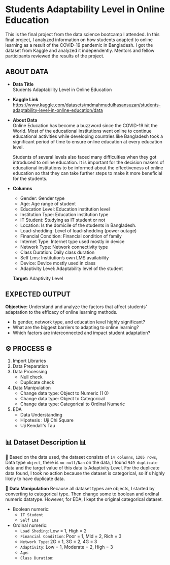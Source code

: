 # Students Adaptability Level in Online Education
This is the final project from the data science bootcamp I attended. In this final project, I analyzed information on how students adapted to online learning as a result of the COVID-19 pandemic in Bangladesh. I got the dataset from Kaggle and analyzed it independently. Mentors and fellow participants reviewed the results of the project.

## ABOUT DATA
- **Data Title** <br>
  Students Adaptability Level in Online Education
- **Kaggle Link** <br>
  https://www.kaggle.com/datasets/mdmahmudulhasansuzan/students-adaptability-level-in-online-education/data
- **About Data** <br>
  Online Education has become a buzzword since the COVID-19 hit the World. Most of the educational institutions went online to continue educational activities while developing countries like Bangladesh took a significant period of time to ensure online education at every education level. <br>

  Students of several levels also faced many difficulties when they got introduced to online education. It is important for the decision makers of educational institutions to be informed about the effectiveness of online education so that they can take further steps to make it more beneficial for the students. <br>
- **Columns** <br>
  - Gender: Gender type
  - Age: Age range of student
  - Education Level: Education institution level
  - Institution Type:  Education institution type
  - IT Student: Studying as IT student or not
  - Location: Is the domicile of the students in Bangladesh.
  - Load-shedding: Level of load-shedding (power outage)
  - Financial Condition: Financial condition of family
  - Internet Type: Internet type used mostly in device
  - Network Type: Network connectivity type
  - Class Duration: Daily class duration
  - Self Lms: Institution’s own LMS availability
  - Device: Device mostly used in class
  - Adaptivity Level: Adaptability level of the student

  **Target:** Adaptivity Level

## EXPECTED OUTPUT
**Objective:**
Understand and analyze the factors that affect students' adaptation to the efficacy of online learning methods.
- Is gender, network type, and education level highly significant?
- What are the biggest barriers to adapting to online learning?
- Which factors are interconnected and impact student adaptation?

## ⚙ PROCESS ⚙
1. Import Libraries
2. Data Preparation
3. Data Processing
   - Null check
   - Duplicate check
4. Data Manipulation
   - Change data type: Object to Numeric (1 0)
   - Change data type: Object to Categorical
   - Change data type: Categorical to Ordinal Numeric
5. EDA
   - Data Understanding
   - Hipotesis : Uji Chi Square
   - Uji Kendall's Tau

## **📊 Dataset Description 📊**
🔴 Based on the data used, the dataset consists of ```14 columns```, ```1205 rows```, Data type ```object```, there is ```no null/Nan``` on the data, I found ```949 duplicate``` data and the target value of this data is Adaptivity Level. For the duplicate data found, I took no action because the dataset is categorical, so it's highly likely to have duplicate data. <br>

🔴 **Data Manipulation** Because all dataset types are objects, I started by converting to categorical type. Then change some to boolean and ordinal numeric datatype. However, for EDA, I kept the original categorical dataset.
- Boolean numeric:
  - ```IT Student```
  - ```Self Lms```
- Ordinal numeric:
  - ```Load Sheding```: Low = 1, High = 2
  - ```Financial Condition```: Poor = 1, Mid = 2, Rich = 3
  - ```Network Type```: 2G = 1, 3G = 2, 4G = 3
  - ```Adaptivity```: Low = 1, Moderate = 2, High = 3
  - ```Age```: 
  - ```Class Duration```:


